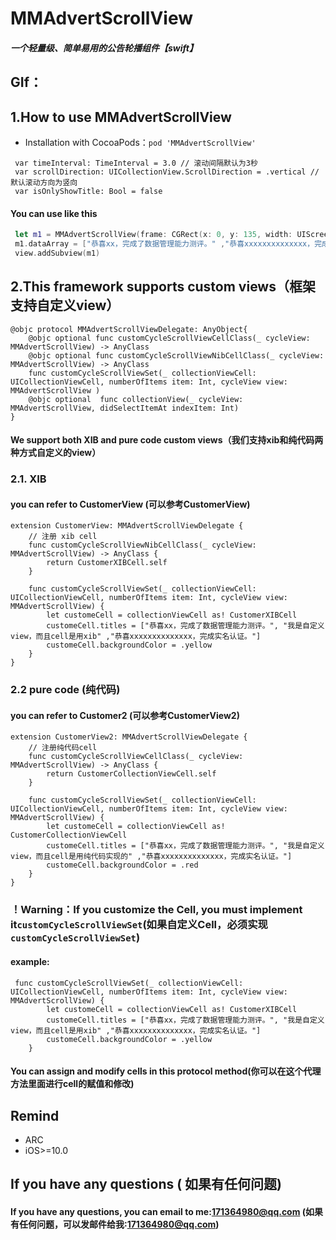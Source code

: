 # MMAdvertScrollView
##### 一个轻量级、简单易用的公告轮播组件【swift】
## GIf：
## 1.How to use MMAdvertScrollView
* Installation with CocoaPods：`pod 'MMAdvertScrollView'`

```
 var timeInterval: TimeInterval = 3.0 // 滚动间隔默认为3秒
 var scrollDirection: UICollectionView.ScrollDirection = .vertical //默认滚动方向为竖向
 var isOnlyShowTitle: Bool = false
```
#### You can use like this
``` swift
 let m1 = MMAdvertScrollView(frame: CGRect(x: 0, y: 135, width: UIScreen.main.bounds.width, height: 40))
 m1.dataArray = ["恭喜xx，完成了数据管理能力测评。" ,"恭喜xxxxxxxxxxxxxx，完成实名认证。"]
 view.addSubview(m1)
```
## 2.This framework supports custom views（框架支持自定义view）
```
@objc protocol MMAdvertScrollViewDelegate: AnyObject{
    @objc optional func customCycleScrollViewCellClass(_ cycleView: MMAdvertScrollView) -> AnyClass
    @objc optional func customCycleScrollViewNibCellClass(_ cycleView: MMAdvertScrollView) -> AnyClass
    func customCycleScrollViewSet(_ collectionViewCell: UICollectionViewCell, numberOfItems item: Int, cycleView view: MMAdvertScrollView )
    @objc optional  func collectionView(_ cycleView: MMAdvertScrollView, didSelectItemAt indexItem: Int)
}
```
#### We support both XIB and pure code custom views（我们支持xib和纯代码两种方式自定义的view）
### 2.1. XIB
#### you can refer to CustomerView (可以参考CustomerView)
```
extension CustomerView: MMAdvertScrollViewDelegate {
    // 注册 xib cell
    func customCycleScrollViewNibCellClass(_ cycleView: MMAdvertScrollView) -> AnyClass {
        return CustomerXIBCell.self
    }
    
    func customCycleScrollViewSet(_ collectionViewCell: UICollectionViewCell, numberOfItems item: Int, cycleView view: MMAdvertScrollView) {
        let customeCell = collectionViewCell as! CustomerXIBCell
        customeCell.titles = ["恭喜xx，完成了数据管理能力测评。", "我是自定义view，而且cell是用xib" ,"恭喜xxxxxxxxxxxxxx，完成实名认证。"]
        customeCell.backgroundColor = .yellow
    }
}
```
### 2.2 pure code (纯代码)
#### you can refer to Customer2 (可以参考CustomerView2)
```
extension CustomerView2: MMAdvertScrollViewDelegate {
    // 注册纯代码cell
    func customCycleScrollViewCellClass(_ cycleView: MMAdvertScrollView) -> AnyClass {
        return CustomerCollectionViewCell.self
    }
    
    func customCycleScrollViewSet(_ collectionViewCell: UICollectionViewCell, numberOfItems item: Int, cycleView view: MMAdvertScrollView) {
        let customeCell = collectionViewCell as! CustomerCollectionViewCell
        customeCell.titles = ["恭喜xx，完成了数据管理能力测评。", "我是自定义view，而且cell是用纯代码实现的" ,"恭喜xxxxxxxxxxxxxx，完成实名认证。"]
        customeCell.backgroundColor = .red
    }
}
```
### ！Warning：If you customize the Cell, you must implement it`customCycleScrollViewSet`(如果自定义Cell，必须实现 `customCycleScrollViewSet`)

#### example:
```
 func customCycleScrollViewSet(_ collectionViewCell: UICollectionViewCell, numberOfItems item: Int, cycleView view: MMAdvertScrollView) {
        let customeCell = collectionViewCell as! CustomerXIBCell
        customeCell.titles = ["恭喜xx，完成了数据管理能力测评。", "我是自定义view，而且cell是用xib" ,"恭喜xxxxxxxxxxxxxx，完成实名认证。"]
        customeCell.backgroundColor = .yellow
    }
```
#### You can assign and modify cells in this protocol method(你可以在这个代理方法里面进行cell的赋值和修改)

## Remind
* ARC
* iOS>=10.0

## If you have any questions ( 如果有任何问题)
#### If you have any questions, you can email to me:171364980@qq.com (如果有任何问题，可以发邮件给我:171364980@qq.com)